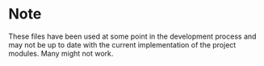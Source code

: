 # Note
These files have been used at some point in the development process and may not be up to date with the current implementation
of the project modules. Many might not work.
